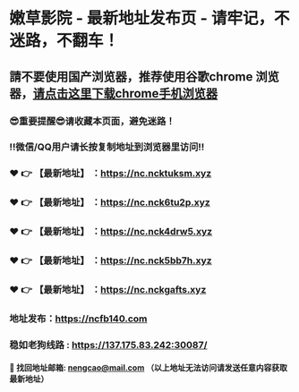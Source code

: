 # 嫩草影院 - 最新地址发布页 - 请牢记，不迷路，不翻车！

## 請不要使用国产浏览器，推荐使用谷歌chrome 浏览器，<a href = "https://www.google.cn/chrome/">请点击这里下载chrome手机浏览器</a>

### :sunglasses:重要提醒:sunglasses:请收藏本页面，避免迷路！
### ‼️微信/QQ用户请长按复制地址到浏览器里访问‼️

### :heart: :point_right: 【最新地址】 ：https://nc.ncktuksm.xyz
### :heart: :point_right: 【最新地址】 ：https://nc.nck6tu2p.xyz
### :heart: :point_right: 【最新地址】 ：https://nc.nck4drw5.xyz
### :heart: :point_right: 【最新地址】 ：https://nc.nck5bb7h.xyz
### :heart: :point_right: 【最新地址】 ：https://nc.nckgafts.xyz

### 地址发布：https://ncfb140.com
### 稳如老狗线路 : https://137.175.83.242:30087/

#### :e-mail: __找回地址邮箱: nengcao@mail.com （以上地址无法访问请发送任意内容获取最新地址）__
